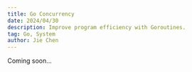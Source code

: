 ```yaml
---
title: Go Concurrency
date: 2024/04/30
description: Improve program efficiency with Goroutines.
tag: Go, System
author: Jie Chen
---
```


Coming soon...